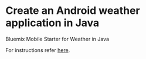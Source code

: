 # Create an Android weather application in Java

Bluemix Mobile Starter for Weather in Java

For instructions refer <a href="https://github.com/ibm-bluemix-mobile-services/starter-weather/blob/master/android/README.md">here</a>.
